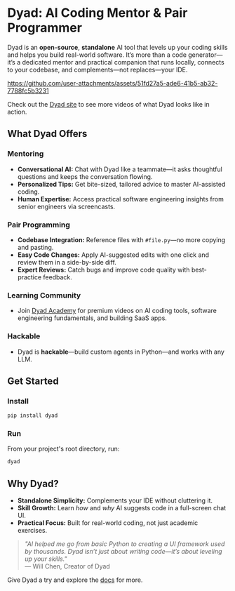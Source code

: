 # Dyad: AI Coding Mentor & Pair Programmer

Dyad is an **open-source**, **standalone** AI tool that levels up your coding skills and helps you build real-world software. It’s more than a code generator—it’s a dedicated mentor and practical companion that runs locally, connects to your codebase, and complements—not replaces—your IDE.

https://github.com/user-attachments/assets/51fd27a5-ade6-41b5-ab32-7788fc5b3231

Check out the [Dyad site](https://dyad.sh/) to see more videos of what Dyad looks like in action.

## What Dyad Offers

### Mentoring

- **Conversational AI:** Chat with Dyad like a teammate—it asks thoughtful questions and keeps the conversation flowing.
- **Personalized Tips:** Get bite-sized, tailored advice to master AI-assisted coding.
- **Human Expertise:** Access practical software engineering insights from senior engineers via screencasts.

### Pair Programming

- **Codebase Integration:** Reference files with `#file.py`—no more copying and pasting.
- **Easy Code Changes:** Apply AI-suggested edits with one click and review them in a side-by-side diff.
- **Expert Reviews:** Catch bugs and improve code quality with best-practice feedback.

### Learning Community

- Join [Dyad Academy](https://academy.dyad.sh/) for premium videos on AI coding tools, software engineering fundamentals, and building SaaS apps.

### Hackable

- Dyad is **hackable**—build custom agents in Python—and works with any LLM.

## Get Started

### Install

```sh
pip install dyad
```

### Run

From your project's root directory, run:

```sh
dyad
```

## Why Dyad?

- **Standalone Simplicity:** Complements your IDE without cluttering it.
- **Skill Growth:** Learn _how_ and _why_ AI suggests code in a full-screen chat UI.
- **Practical Focus:** Built for real-world coding, not just academic exercises.

> _"AI helped me go from basic Python to creating a UI framework used by thousands. Dyad isn’t just about writing code—it’s about leveling up your skills."_  
> — Will Chen, Creator of Dyad

Give Dyad a try and explore the [docs](https://docs.dyad.sh) for more.
